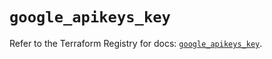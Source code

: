 # `google_apikeys_key`

Refer to the Terraform Registry for docs: [`google_apikeys_key`](https://registry.terraform.io/providers/hashicorp/google/5.35.0/docs/resources/apikeys_key).
